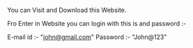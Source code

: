 You can Visit and Download this Website.

Fro Enter in Website you can login with this is and password :-

E-mail id :- "john@gmail.com"
Password :- "John@123"
